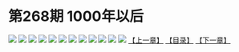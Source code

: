 # 第268期 1000年以后
![](https://mao.mhtupian.com/uploads/img/7563/297594/20170424151719-f951cd.jpg)
![](https://mao.mhtupian.com/uploads/img/7563/297594/20170424151720-06be18.jpg)
![](https://mao.mhtupian.com/uploads/img/7563/297594/20170424151721-17cd81.jpg)
![](https://mao.mhtupian.com/uploads/img/7563/297594/20170424151722-2a3eec.jpg)
![](https://mao.mhtupian.com/uploads/img/7563/297594/20170424151724-4088e0.jpg)
![](https://mao.mhtupian.com/uploads/img/7563/297594/20170424151724-4dbb53.jpg)
![](https://mao.mhtupian.com/uploads/img/7563/297594/20170424151726-601c92.jpg)
![](https://mao.mhtupian.com/uploads/img/7563/297594/20170424151727-7b5780.jpg)
![](https://mao.mhtupian.com/uploads/img/7563/297594/20170424151728-89829c.jpg)
![](https://mao.mhtupian.com/uploads/img/7563/297594/20170424151729-98b702.jpg)
![](https://mao.mhtupian.com/uploads/img/7563/297594/20170424151730-a5b9be.jpg)
![](https://mao.mhtupian.com/uploads/img/7563/297594/20170424151732-c644e5.jpg)
[【上一章】](./14.md)
[【目录】](./README.md)
[【下一章】](./16.md)
